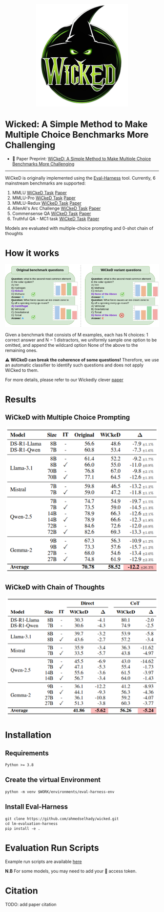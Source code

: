 <p align="center">
    <img src="assets/ai_generated_logo.png" alt="Logo" width="300">
</p>
<p align="center">
<h1>Wicked: A Simple Method to Make Multiple Choice Benchmarks More Challenging</h1>


<!-- <a href="#"><img alt="Paper" src="https://img.shields.io/badge/📖-Paper-orange"></a> -->
<!-- <a href="https://huggingface.co/ahmedselhady/bert-base-uncased-sba-clf"><img alt="SBA Classifier" src="https://img.shields.io/badge/-%F0%9F%A4%97HuggingFace%20-grey"></a>  -->
</p>
<!-- 
We introduce WiCkeD, a simple method to increase the complexity of existing multiple choice benchmarks by randomly replacing a choice with "None of the above", a method often used in educational tests. We show that WiCkeD can be automatically applied to any existing benchmark, making it more challenging. We apply WiCkeD to 6 popular benchmarks and use it to evaluate 18 open-weight LLMs. The performance of the models drops 12.1 points on average with respect to the original versions of the datasets. When using chain-of-thought on 3 MMLU datasets, the performance drop for the WiCkeD variant is similar to the one observed when using the LLMs directly, showing that WiCkeD is also challenging for models with enhanced reasoning abilities. WiCkeD also uncovers that some models are more sensitive to the extra reasoning required, providing additional information with respect to the original benchmarks. -->

- 📖 Paper Preprint: [WiCkeD: A Simple Method to Make Multiple Choice Benchmarks More Challenging](https://arxiv.org/pdf/2502.18316)

<!-- </p>     -->



------------

WiCkeD is originally implemented using the [Eval-Harness](https://github.com/EleutherAI/lm-evaluation-harness) tool.
Currently, 6 mainstream benchmarks are supported:

1. MMLU [WiCkeD Task](https://github.com/ahmedselhady/wicked/tree/main/lm-evaluation-harness/lm_eval/tasks/mmlu/default) [Paper](https://arxiv.org/abs/2009.03300)
2. MMLU-Pro [WiCkeD Task](https://github.com/ahmedselhady/wicked/tree/main/lm-evaluation-harness/lm_eval/tasks/mmlu_pro) [Paper](https://arxiv.org/abs/2406.01574)
3. MMLU-Redux [WiCkeD Task](https://github.com/ahmedselhady/wicked/tree/main/lm-evaluation-harness/lm_eval/tasks/mmlu_redux) [Paper](https://arxiv.org/abs/2406.04127)
4. AllenAI's Arc Challenge [WiCkeD Task](https://github.com/ahmedselhady/wicked/tree/main/lm-evaluation-harness/lm_eval/tasks/arc) [Paper](https://arxiv.org/abs/1803.05457)
5. Commensense QA [WiCkeD Task](https://github.com/ahmedselhady/wicked/tree/main/lm-evaluation-harness/lm_eval/tasks/commonsense_qa) [Paper](https://arxiv.org/abs/1811.00937)
6. Truthful QA - MC1 task [WiCkeD Task](https://github.com/ahmedselhady/wicked/tree/main/lm-evaluation-harness/lm_eval/tasks/truthfulqa) [Paper](https://arxiv.org/abs/2109.07958)


Models are evaluated with multiple-choice prompting and 0-shot chain of thoughts


# How it works

<p align="center">
    <img src="assets/wildcard.drawio (2).png" alt="WiCkeD examples" width=900>
</p>

Given a benchmark that consists of M examples, each has N choices: 1 correct answer and N − 1
distractors, we uniformly sample one option to be omitted, and append the wildcard option None of
the above to the remaining ones. 

:warning: **WiCkeD can break the coherence of some questions!**
Therefore, we use an automatic classifier to identify such questions and does not apply WiCked to them.

For more details, please refer to our Wickedly clever [paper](#)

# Results

## WiCkeD with Multiple Choice Prompting

<p align="center">
    <img src="assets/mcp_table.png" alt="MCQ Results" width=500>
</p>

## WiCkeD with Chain of Thoughts

<p align="center">
    <img src="assets/cot_vs_mcp.png" alt="CoT Results" width=500>
</p>



# Installation

## Requirements

```
Python >= 3.8
```

## Create the virtual Environment

```
python -m venv $WORK/environments/eval-harness-env
```

## Install Eval-Harness

```
git clone https://github.com/ahmedselhady/wicked.git
cd lm-evaluation-harness
pip install -e . 
```

# Evaluation Run Scripts

Example run scripts are available [here](https://github.com/ahmedselhady/wicked/tree/main/scripts)

**N.B** For some models, you may need to add your 🤗 access token.


# Citation
 
TODO: add paper citation
```
```

